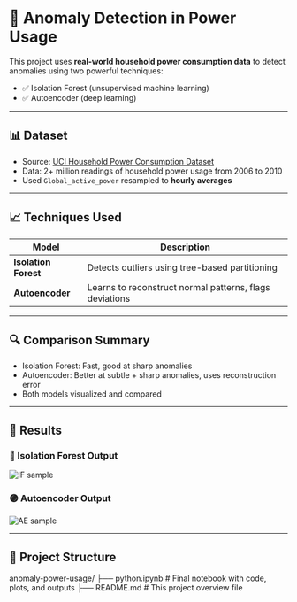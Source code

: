 
# 🔌 Anomaly Detection in Power Usage

This project uses **real-world household power consumption data** to detect anomalies using two powerful techniques:

- ✅ Isolation Forest (unsupervised machine learning)
- ✅ Autoencoder (deep learning)

---

## 📊 Dataset

- Source: [UCI Household Power Consumption Dataset](https://archive.ics.uci.edu/ml/datasets/individual+household+electric+power+consumption)
- Data: 2+ million readings of household power usage from 2006 to 2010
- Used `Global_active_power` resampled to **hourly averages**

---

## 📈 Techniques Used

| Model             | Description                                 |
|------------------|---------------------------------------------|
| **Isolation Forest** | Detects outliers using tree-based partitioning |
| **Autoencoder**       | Learns to reconstruct normal patterns, flags deviations |

---

## 🔍 Comparison Summary

- Isolation Forest: Fast, good at sharp anomalies
- Autoencoder: Better at subtle + sharp anomalies, uses reconstruction error
- Both models visualized and compared

---

## 🧪 Results

### 🔴 Isolation Forest Output
![IF sample](docs/if_plot.png)

### 🟣 Autoencoder Output
![AE sample](docs/ae_plot.png)

---

## 📁 Project Structure
anomaly-power-usage/
├── python.ipynb # Final notebook with code, plots, and outputs
├── README.md # This project overview file

